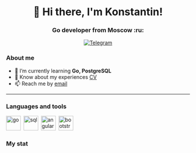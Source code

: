 <div id="header" align="center">
  <h1>👋 Hi there, I'm Konstantin!</h1>
  <h3>Go developer from Moscow :ru:</h3>
</div>
<div id="socials" align="center">
<a href="https://t.me/Kosnstantin_Savin">
<img src="https://img.shields.io/badge/Telegram-blue?style=for-the-badge&logo=telegram&logoColor=white" alt="Telegram"/>
</a>
</div>

### About me
- 🌱 I’m currently learning **Go, PostgreSQL**
- 📄 Know about my experiences [CV](https://hh.ru/resume/20824252ff059009930039ed1f4f4548733464?disableBrowserCache=true&hhtmFrom=resume_list)
- 📫 Reach me by [email](mailto:savinkonstantin93@gmail.com)
---

### Languages and tools

<img src="https://cdn.jsdelivr.net/gh/devicons/devicon@latest/icons/go/go-original-wordmark.svg" title="go" width="40" height="40"/>&nbsp;
<img src="https://cdn.jsdelivr.net/gh/devicons/devicon/icons/postgresql/postgresql-original.svg" title="sql" width="40" height="40"/>&nbsp;
<img src="https://cdn.jsdelivr.net/gh/devicons/devicon@latest/icons/git/git-original.svg" title="angular" width="40" height="40"/>&nbsp;
<img src="https://cdn.jsdelivr.net/gh/devicons/devicon@latest/icons/docker/docker-original.svg" title="bootstrap" width="40" height="40"/>&nbsp;


### My stat

<div id="stat" align="center">
    <img src="https://github-profile-summary-cards.vercel.app/api/cards/profile-details?username=KonstantinSavin&theme=github_dark" alt=""/>
    <img src="https://github-profile-summary-cards.vercel.app/api/cards/most-commit-language?username=KonstantinSavin&theme=github_dark" alt=""/>
</div>
